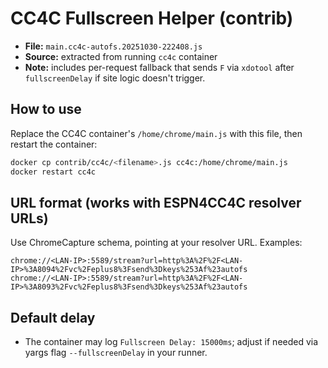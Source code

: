 # CC4C Fullscreen Helper (contrib)

- **File:** `main.cc4c-autofs.20251030-222408.js`
- **Source:** extracted from running `cc4c` container
- **Note:** includes per-request fallback that sends `F` via `xdotool` after `fullscreenDelay` if site logic doesn't trigger.

## How to use
Replace the CC4C container's `/home/chrome/main.js` with this file, then restart the container:
```bash
docker cp contrib/cc4c/<filename>.js cc4c:/home/chrome/main.js
docker restart cc4c
```

## URL format (works with ESPN4CC4C resolver URLs)
Use ChromeCapture schema, pointing at your resolver URL. Examples:
```
chrome://<LAN-IP>:5589/stream?url=http%3A%2F%2F<LAN-IP>%3A8094%2Fvc%2Feplus8%3Fsend%3Dkeys%253Af%23autofs
chrome://<LAN-IP>:5589/stream?url=http%3A%2F%2F<LAN-IP>%3A8093%2Fvc%2Feplus8%3Fsend%3Dkeys%253Af%23autofs
```

## Default delay
- The container may log `Fullscreen Delay: 15000ms`; adjust if needed via yargs flag `--fullscreenDelay` in your runner.
